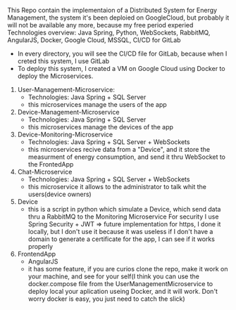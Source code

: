 This Repo contain the implementaion of a Distributed System for Energy Management, the system it's been deploied on GoogleCloud, but probably it will not be available any more, because my free period experied
Technologies overview: Java Spring, Python, WebSockets, RabbitMQ, AngularJS, Docker, Google Cloud, MSSQL, CI/CD for GitLab 
- In every directory, you will see the CI/CD file for GitLab, because when I creted this system, I use GitLab
- To deploy this system, I created a VM on Google Cloud using Docker to deploy the Microservices.
1. User-Management-Microservice:
   - Technologies: Java Spring + SQL Server
   - this microservices manage the users of the app
2. Device-Management-Microservice
      - Technologies: Java Spring + SQL Server 
    - this microservices manage the devices of the app
3. Device-Monitoring-Microservice
      - Technologies: Java Spring + SQL Server + WebSockets
      - this microservices recive data from a "Device", and it store the measurment of energy consumption, and send it thru WebSocket to the FrontedApp
4. Chat-Microservice
    - Technologies: Java Spring + SQL Server + WebSockets
    - this microservice it allows to the administrator to talk whit the users(device owners)
5. Device
   - this is a script in python which simulate a Device, which send data thru a RabbitMQ to the Monitoring Microservice
For security I use Spring Security + JWT => future implementation for https, I done it locally, but I don't use it because it was useless if I don't have a domain to generate a certificate for the app, I can see if it works properly
6. FrontendApp
   - AngularJS
   - it has some feature, if you are curios clone the repo, make it work on your machine,
     and see for your self(I think you can use the docker.compose file from the UserManagementMicroservice to deploy local your aplication useing Docker, and it will work. Don't worry docker is easy,
     you just need to catch the slick)
